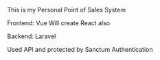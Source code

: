 This is my Personal Point of Sales System 

Frontend: Vue
Will create React also


Backend: Laravel

Used API and protected by Sanctum Authentication